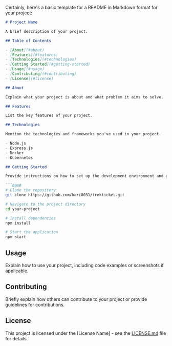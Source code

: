 Certainly, here's a basic template for a README in Markdown format for your project:

```markdown
# Project Name

A brief description of your project.

## Table of Contents

- [About](#about)
- [Features](#features)
- [Technologies](#technologies)
- [Getting Started](#getting-started)
- [Usage](#usage)
- [Contributing](#contributing)
- [License](#license)

## About

Explain what your project is about and what problem it aims to solve.

## Features

List the key features of your project.

## Technologies

Mention the technologies and frameworks you've used in your project.

- Node.js
- Express.js
- Docker
- Kubernetes

## Getting Started

Provide instructions on how to set up the development environment and get your project up and running locally.

```bash
# Clone the repository
git clone https://github.com/hari8031/trekticket.git

# Navigate to the project directory
cd your-project

# Install dependencies
npm install

# Start the application
npm start
```

## Usage

Explain how to use your project, including code examples or screenshots if applicable.

## Contributing

Briefly explain how others can contribute to your project or provide guidelines for contributions.

## License

This project is licensed under the [License Name] - see the [LICENSE.md](LICENSE.md) file for details.
```

